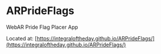 # ARPrideFlags
WebAR Pride Flag Placer App

Located at: [https://integraloftheday.github.io/ARPrideFlags/](https://integraloftheday.github.io/ARPrideFlags/)
